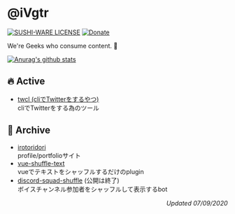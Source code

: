 # @iVgtr  

[![SUSHI-WARE LICENSE](https://img.shields.io/badge/license-SUSHI--WARE%F0%9F%8D%A3-blue.svg)](https://github.com/ivgtr/ivgtr) [![Donate](https://img.shields.io/badge/%EF%BC%84-support-green.svg?style=flat-square)](https://amz.run/3WX9)

We're Geeks who consume content. 🐳


[![Anurag's github stats](https://github-readme-stats-inky-ten.vercel.app/api?username=ivgtr&hide=stars&show_icons=true&count_private=true&theme=tokyonight)](https://github.com/ivgtr)  

## :fire: Active
- [twcl (cliでTwitterをするやつ)](https://github.com/ivgtr/twcl)  
cliでTwitterをする為のツール

## :ice_cream: Archive
- [irotoridori](https://github.com/ivgtr/irotoridori)  
profile/portfolioサイト
- [vue-shuffle-text](https://github.com/ivgtr/vue-shuffle-text)  
vueでテキストをシャッフルするだけのplugin
- [discord-squad-shuffle](https://github.com/ivgtr/discord-squad-shuffle) (公開は終了)  
ボイスチャンネル参加者をシャッフルして表示するbot  

<p align="right">
  <em>Updated 07/09/2020</em>
</p>